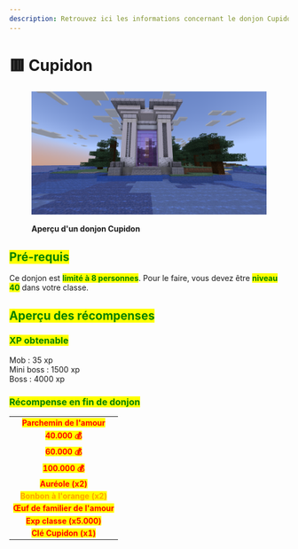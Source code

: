 ```yaml
---
description: Retrouvez ici les informations concernant le donjon Cupidon
---
```


# 🟥 Cupidon

<figure><img src="../../.gitbook/assets/Les_Donjons/Portail_Cupidon.png" alt=""><figcaption><p><strong>Aperçu d'un donjon Cupidon</strong></p></figcaption></figure>

## <mark style="color:green;">Pré-requis</mark>

Ce donjon est <mark style="color:green;">**limité à 8 personnes**</mark>. Pour le faire, vous devez être <mark style="color:green;">**niveau 40**</mark> dans votre classe.

## <mark style="color:green;">Aperçu des récompenses</mark>

### <mark style="color:green;">XP obtenable</mark>

Mob : 35 xp\
Mini boss : 1500 xp\
Boss : 4000 xp

### <mark style="color:green;">Récompense en fin de donjon</mark>

|                                                                              | 
|:----------------------------------------------------------------------------:|
| <mark style="color:red;"><strong>Parchemin de l'amour</strong></mark>        |
| <mark style="color:red;"><strong>40.000 💰</strong></mark>                  |
| <mark style="color:red;"><strong>60.000 💰</strong></mark>                  |
| <mark style="color:red;"><strong>100.000 💰</strong></mark>                 |
| <mark style="color:red;"><strong>Auréole (x2)</strong></mark>                |
| <mark style="color:orange;"><strong>Bonbon à l'orange (x2)</strong></mark>   |
| <mark style="color:red;"><strong>Œuf de familier de l'amour</strong></mark>  |
| <mark style="color:red;"><strong>Exp classe (x5.000)</strong></mark>         |
| <mark style="color:red;"><strong>Clé Cupidon (x1)</strong></mark>            |
